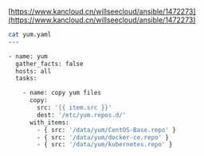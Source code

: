 [https://www.kancloud.cn/willseecloud/ansible/1472273](https://www.kancloud.cn/willseecloud/ansible/1472273)

```bash
cat yum.yaml 
---

- name: yum 
  gather_facts: false
  hosts: all
  tasks:

    - name: copy yum files
      copy:
        src: '{{ item.src }}'
        dest: '/etc/yum.repos.d/'
      with_items:
        - { src: '/data/yum/CentOS-Base.repo' }
        - { src: '/data/yum/docker-ce.repo' }
        - { src: '/data/yum/kubernetes.repo' }
```

